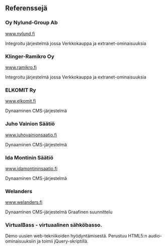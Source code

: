 ## Referenssejä


### Oy Nylund-Group Ab
www.nylund.fi

Integroitu järjestelmä jossa Verkkokauppa ja extranet-ominaisuuksia


### Klinger-Ramikro Oy
www.ramikro.fi

Integroitu järjestelmä jossa Verkkokauppa ja extranet-ominaisuuksia


### ELKOMIT Ry
www.elkomit.fi

Dynaaminen CMS-järjestelmä


### Juho Vainion Säätiö
www.juhovainionsaatio.fi

Dynaaminen CMS-järjestelmä


### Ida Montinin Säätiö
www.idamontininsaatio.fi

Dynaaminen CMS-järjestelmä

### Welanders
www.welanders.fi

Dynaaminen CMS-järjestelmä
Graafinen suunnittelu

### VirtualBass - virtuaalinen sähköbasso.

Demo uusien web-tekniikoiden hyödyntämisestä. Perustuu HTML5:n audio-ominaisuuksiin ja toimii jQuery-skriptillä.
